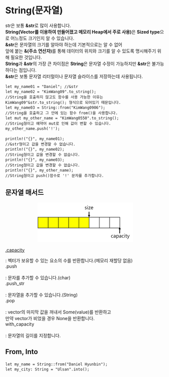 # String(문자열)

<p>
str은 보통 <b>&str</b>로 많이 사용합니다.</br>
<b>String(Vector를 이용하여 만들어졌고 메모리 Heap에서 주로 사용)</b>은 <b>Sized type</b>으로 어느정도 크기인지 알 수 있습니다.</br>
<b>&str</b>은 문자열의 크기를 알아야 하는데 기본적으로는 알 수 없어</br>
앞에 붙는 <b>&(주소 연산자)</b>를 통해 데이터의 위치와 크기를 알 수 있도록 명시해주기 위해 필요한 것입니다.</br>
<b>String</b>과 <b>&str</b>의 가장 큰 차이점은 <b>String</b>은 문자열 수정이 가능하지만 <b>&str</b>은 불가능하다는 점입니다.</br>
<b>&str</b>은 보통 문자열 리터럴이나 문자열 슬라이스를 저장하는데 사용됩니다.
</p>

    let my_name01 = "Daniel"; //&str
    let my_name02 = "KimWang09".to_string(); 
    //String을 호출하지 않고도 함수를 사용 가능한 이유는 KimWang09"&str.to_string(); 형식으로 되어있기 때문입니다.
    let my_name03 = String::from("KimWang0906"); 
    //String을 호출하고 그 안에 있는 함수 from()을 사용합니다.
    let mut my_other_name = "KimWang0550".to_string();
    //String형이고 예약어 mut로 인해 값이 변할 수 있습니다.
    my_other_name.push('!');

    println!("{}", my_name01);
    //&str형이고 값을 변경할 수 없습니다.
    println!("{}", my_name02);
    //String형이고 값을 변경할 수 없습니다.
    println!("{}", my_name03);
    //String형이고 값을 변경할 수 없습니다.
    println!("{}", my_other_name);
    //String형이고 push()함수로 '!' 문자를 추가합니다.

## 문자열 매서드

<p align="center"><img src="/images/Vector_Space.png">

[.capacity](https://yonmy.com/archives/43)
</p>
  : 벡터가 보유할 수 있는 요소의 수를 반환합니다.(메모리 재할당 없음)</br>
.push</br>
</br>
  : 문자를 추가할 수 있습니다.(char)</br>
.push_str</br>
</br>
  : 문자열을 추가할 수 있습니다.(String)</br>
.pop</br>
</br>
  : vector의 마지막 값을 꺼내서 Some(value)를 반환하고</br>
    만약 vector가 비었을 경우 None을 반환합니다.</br>
with_capacity</br>
</br>
  : 문자열의 길이를 지정합니다.
</p>

## From, Into

    let my_name = String::from("Daniel Hyunbin");
    let my_city: String = "Ulsan".into();
